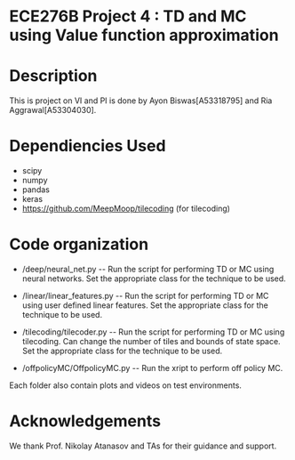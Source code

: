 # ECE276B Project 4 : TD and MC using Value function approximation

Description
===========
This is project on VI and PI is done by Ayon Biswas[A53318795] and Ria Aggrawal[A53304030].

Dependiencies Used
==================
* scipy  
* numpy 
* pandas 
* keras
* https://github.com/MeepMoop/tilecoding (for tilecoding)

Code organization
=================
* /deep/neural_net.py -- Run the script for performing TD or MC using neural networks. Set the appropriate class for the technique to be used.

* /linear/linear_features.py -- Run the script for performing TD or MC using user defined linear features. Set the appropriate class for the technique to be used.

* /tilecoding/tilecoder.py -- Run the script for performing TD or MC using tilecoding. Can change the number of tiles and bounds of state space. Set the appropriate class for the technique to be used.

* /offpolicyMC/OffpolicyMC.py -- Run the xript to perform off policy MC.

Each folder also contain plots and videos on test environments.

Acknowledgements
================
We thank Prof. Nikolay Atanasov and TAs for their guidance and support.


